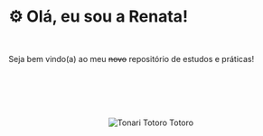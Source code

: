 <h1> ⚙ Olá, eu sou a Renata! </h1> <br>
<p> Seja bem vindo(a) ao meu <s>novo</s> repositório de estudos e práticas! </p>   
<br> <br> <br> <br>

<div align="center">
  
![Tonari Totoro Totoro](https://github.com/user-attachments/assets/ebb5ff99-8ac7-40d5-a3cd-639a0526ad24)

</div>
